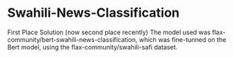 # Swahili-News-Classification
First Place Solution (now second place recently)
The model used was flax-community/bert-swahili-news-classification, which was fine-tunned on the Bert model, using the flax-community/swahili-safi dataset.
